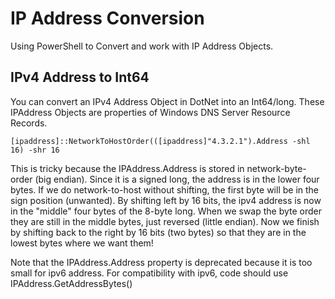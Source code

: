 # IP Address Conversion

Using PowerShell to Convert and work with IP Address Objects.

## IPv4 Address to Int64

You can convert an IPv4 Address Object in DotNet into an Int64/long. These IPAddress Objects are properties of Windows DNS Server Resource Records.

`[ipaddress]::NetworkToHostOrder(([ipaddress]"4.3.2.1").Address -shl 16) -shr 16`

This is tricky because the IPAddress.Address is stored in network-byte-order (big endian).
Since it is a signed long, the address is in the lower four bytes.
If we do network-to-host without shifting, the first byte will be in the sign position (unwanted).
By shifting left by 16 bits, the ipv4 address is now in the "middle" four bytes of the 8-byte long.
When we swap the byte order they are still in the middle bytes, just reversed (little endian).
Now we finish by shifting back to the right by 16 bits (two bytes) so that they are in the lowest bytes where we want them!

Note that the IPAddress.Address property is deprecated because it is too small for ipv6 address.
For compatibility with ipv6, code should use IPAddress.GetAddressBytes()
